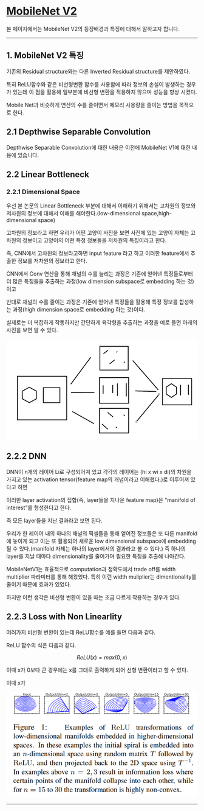 # [MobileNet V2](https://arxiv.org/abs/1801.04381)
본 페이지에서는 MobileNet V2의 등장배경과 특징에 대해서 말하고자 합니다.

---
## 1. MobileNet V2 특징
기존의 Residual structure와는 다른 Inverted Residual structure를 제안하였다.

특히 ReLU함수와 같은 비선형변환 함수를 사용함에 따라 정보의 손실이 발생하는 경우가 있는데 이 점을 활용해 일부분에 비선형 변환을 적용하지 않으며 성능을 향상 시켰다.

Mobile Net과 비슷하게 연산의 수를 줄이면서 메모리 사용량을 줄이는 방법을 목적으로 한다.

## 2.1 Depthwise Separable Convolution

Depthwise Separable Convolution에 대한 내용은 이전에 MobileNet V1에 대한 내용에 있습니다.

## 2.2 Linear Bottleneck

### 2.2.1 Dimensional Space

우선 본 논문의 Linear Bottleneck 부분에 대해서 이해하기 위해서는 고차원의 정보와 저차원의 정보에 대해서 이해를 해야한다.(low-dimensional space,high-dimensional space)

고차원의 정보라고 하면 우리가 어떤 고양이 사진을 보면 사진에 있는 고양이 자체는 고차원의 정보이고 고양이의 어떤 특정 정보들을 저차원의 특징이라고 한다.

즉, CNN에서 고차원의 정보라고하면 input feature 라고 하고 이러한 feature에서 추출한 정보를 저차원의 정보라고 한다.

CNN에서 Conv 연산을 통해 채널의 수를 늘리는 과정은 기존에 얻어낸 특징들로부터 더 많은 특징들을 추출하는 과정(low dimension subspace로 embedding 하는 것)이고

반대로 채널의 수를 줄이는 과정은 기존에 얻어낸 특징들을 활용해 특정 정보를 합성하는 과정(high dimension space로 embedding 하는 것)이다.

실제로는 더 복잡하게 작동하지만 간단하게 육각형을 추출하는 과정을 예로 들면 아래의 사진을 보면 알 수 있다.

![1](./img/CNN.PNG)

## 2.2.2 DNN

DNN이 n개의 레이어 Li로 구성되어져 있고 각각의 레이어는 (hi x wi x di)의 차원을 가지고 있는 activation tensor(feature map의 개념이라고 이해했다.)로 이루어져 있다고 하면

이러한 layer activation의 집합(즉, layer들을 지나온 feature map)은 "manifold of interest"를 형성한다고 한다.

즉 모든 layer들을 지난 결과라고 보면 된다.

우리가 한 레이어 내의 하나의 채널의 픽셀들을 통해 얻어진 정보들은 또 다른 manifold에 놓이게 되고 이는 또 활용되어 새로운 low dimensional subspace에 embedding 될 수 있다.(manifold 자체는 하나의 layer에서의 결과라고 볼 수 있다.) 즉 하나의 layer를 지날 때마다 dimensionality를 줄여가며 필요한 특징을 추출해 나아간다.

MobileNetV1는 효율적으로 computation과 정확도에서 trade off를 width multiplier 파라미터를 통해 해왔었다. 특히 이런 width muliplier는 dimentionality를 줄이기 때문에 효과가 있었다.

하지만 이런 생각은 비선형 변환이 있을 때는 조금 다르게 작용하는 경우가 있다.

## 2.2.3 Loss with Non Linearlity

여러가지 비선형 변환이 있는데 ReLU함수를 예를 들면 다음과 같다.

ReLU 함수의 식은 다음과 같다.

$$
ReLU(x) = max(0,x)
$$

이때 x가 0보다 큰 경우에는 x를 그대로 출력하게 되어 선형 변환이라고 할 수 있다.

이때 x가 




![2](./img/fig1.PNG)


---
